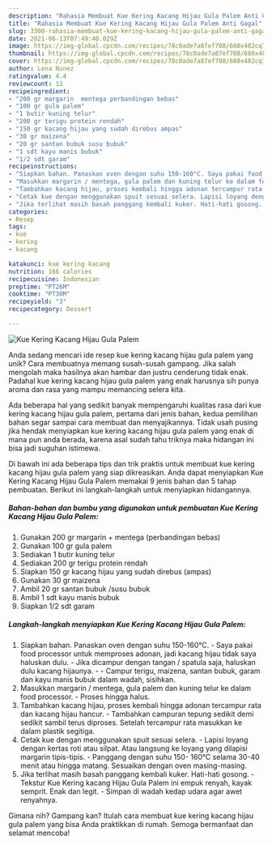 ```yaml
---
description: "Rahasia Membuat Kue Kering Kacang Hijau Gula Palem Anti Gagal"
title: "Rahasia Membuat Kue Kering Kacang Hijau Gula Palem Anti Gagal"
slug: 3300-rahasia-membuat-kue-kering-kacang-hijau-gula-palem-anti-gagal
date: 2021-06-13T07:49:40.029Z
image: https://img-global.cpcdn.com/recipes/78c0ade7a87ef708/680x482cq70/kue-kering-kacang-hijau-gula-palem-foto-resep-utama.jpg
thumbnail: https://img-global.cpcdn.com/recipes/78c0ade7a87ef708/680x482cq70/kue-kering-kacang-hijau-gula-palem-foto-resep-utama.jpg
cover: https://img-global.cpcdn.com/recipes/78c0ade7a87ef708/680x482cq70/kue-kering-kacang-hijau-gula-palem-foto-resep-utama.jpg
author: Lena Nunez
ratingvalue: 4.4
reviewcount: 12
recipeingredient:
- "200 gr margarin  mentega perbandingan bebas"
- "100 gr gula palem"
- "1 butir kuning telur"
- "200 gr terigu protein rendah"
- "150 gr kacang hijau yang sudah direbus ampas"
- "30 gr maizena"
- "20 gr santan bubuk susu bubuk"
- "1 sdt kayu manis bubuk"
- "1/2 sdt garam"
recipeinstructions:
- "Siapkan bahan. Panaskan oven dengan suhu 150-160°C. Saya pakai food processor untuk memproses adonan, jadi kacang hijau tidak saya haluskan dulu.  Jika dicampur dengan tangan / spatula saja, haluskan dulu kacang hijaunya.  Campur terigu, maizena, santan bubuk, garam dan kayu manis bubuk dalam wadah, sisihkan."
- "Masukkan margarin / mentega, gula palem dan kuning telur ke dalam food processor. Proses hingga halus."
- "Tambahkan kacang hijau, proses kembali hingga adonan tercampur rata dan kacang hijau hancur. Tambahkan campuran tepung sedikit demi sedikit sambil terus diproses. Setelah tercampur rata masukkan ke dalam plastik segitiga."
- "Cetak kue dengan menggunakan spuit sesuai selera. Lapisi loyang dengan kertas roti atau silpat. Atau langsung ke loyang yang dilapisi margarin tipis-tipis. Panggang dengan suhu 150- 160°C selama 30-40 menit atau hingga matang. Sesuaikan dengan oven masing-masing."
- "Jika terlihat masih basah panggang kembali kuker. Hati-hati gosong. Tekstur Kue Kering kacang Hijau Gula Palem ini empuk renyah, kayak semprit. Enak dan legit. Simpan di wadah kedap udara agar awet renyahnya."
categories:
- Resep
tags:
- kue
- kering
- kacang

katakunci: kue kering kacang 
nutrition: 166 calories
recipecuisine: Indonesian
preptime: "PT26M"
cooktime: "PT30M"
recipeyield: "3"
recipecategory: Dessert

---
```



![Kue Kering Kacang Hijau Gula Palem](https://img-global.cpcdn.com/recipes/78c0ade7a87ef708/680x482cq70/kue-kering-kacang-hijau-gula-palem-foto-resep-utama.jpg)

Anda sedang mencari ide resep kue kering kacang hijau gula palem yang unik? Cara membuatnya memang susah-susah gampang. Jika salah mengolah maka hasilnya akan hambar dan justru cenderung tidak enak. Padahal kue kering kacang hijau gula palem yang enak harusnya sih punya aroma dan rasa yang mampu memancing selera kita.



Ada beberapa hal yang sedikit banyak mempengaruhi kualitas rasa dari kue kering kacang hijau gula palem, pertama dari jenis bahan, kedua pemilihan bahan segar sampai cara membuat dan menyajikannya. Tidak usah pusing jika hendak menyiapkan kue kering kacang hijau gula palem yang enak di mana pun anda berada, karena asal sudah tahu triknya maka hidangan ini bisa jadi suguhan istimewa.


Di bawah ini ada beberapa tips dan trik praktis untuk membuat kue kering kacang hijau gula palem yang siap dikreasikan. Anda dapat menyiapkan Kue Kering Kacang Hijau Gula Palem memakai 9 jenis bahan dan 5 tahap pembuatan. Berikut ini langkah-langkah untuk menyiapkan hidangannya.

<!--inarticleads1-->

##### Bahan-bahan dan bumbu yang digunakan untuk pembuatan Kue Kering Kacang Hijau Gula Palem:

1. Gunakan 200 gr margarin + mentega (perbandingan bebas)
1. Gunakan 100 gr gula palem
1. Sediakan 1 butir kuning telur
1. Sediakan 200 gr terigu protein rendah
1. Siapkan 150 gr kacang hijau yang sudah direbus (ampas)
1. Gunakan 30 gr maizena
1. Ambil 20 gr santan bubuk /susu bubuk
1. Ambil 1 sdt kayu manis bubuk
1. Siapkan 1/2 sdt garam




<!--inarticleads2-->

##### Langkah-langkah menyiapkan Kue Kering Kacang Hijau Gula Palem:

1. Siapkan bahan. Panaskan oven dengan suhu 150-160°C. - Saya pakai food processor untuk memproses adonan, jadi kacang hijau tidak saya haluskan dulu.  - Jika dicampur dengan tangan / spatula saja, haluskan dulu kacang hijaunya. -  - Campur terigu, maizena, santan bubuk, garam dan kayu manis bubuk dalam wadah, sisihkan.
1. Masukkan margarin / mentega, gula palem dan kuning telur ke dalam food processor. - Proses hingga halus.
1. Tambahkan kacang hijau, proses kembali hingga adonan tercampur rata dan kacang hijau hancur. - Tambahkan campuran tepung sedikit demi sedikit sambil terus diproses. Setelah tercampur rata masukkan ke dalam plastik segitiga.
1. Cetak kue dengan menggunakan spuit sesuai selera. - Lapisi loyang dengan kertas roti atau silpat. Atau langsung ke loyang yang dilapisi margarin tipis-tipis. - Panggang dengan suhu 150- 160°C selama 30-40 menit atau hingga matang. Sesuaikan dengan oven masing-masing.
1. Jika terlihat masih basah panggang kembali kuker. Hati-hati gosong. - Tekstur Kue Kering kacang Hijau Gula Palem ini empuk renyah, kayak semprit. Enak dan legit. - Simpan di wadah kedap udara agar awet renyahnya.




Gimana nih? Gampang kan? Itulah cara membuat kue kering kacang hijau gula palem yang bisa Anda praktikkan di rumah. Semoga bermanfaat dan selamat mencoba!
